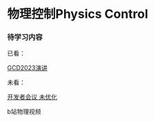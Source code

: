 # 物理控制Physics Control 

### 待学习内容

已看：

[GCD2023演讲](https://www.youtube.com/watch?v=FK7FBBdY5fY)

未看：

[开发者会议 未优化](https://www.bilibili.com/video/BV1WfshzrEkd/)

b站物理视频
